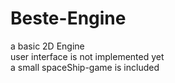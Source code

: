 # Beste-Engine
a basic 2D Engine  
user interface is not implemented yet    
a small spaceShip-game is included    
